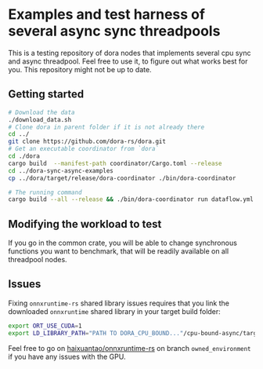 # Examples and test harness of several async sync threadpools

This is a testing repository of dora nodes that implements several cpu sync and async threadpool. Feel free to use it, to figure out what works best for you. This repository might not be up to date.
## Getting started

```bash
# Download the data
./download_data.sh
# Clone dora in parent folder if it is not already there
cd ../
git clone https://github.com/dora-rs/dora.git
# Get an executable coordinator from `dora`
cd ./dora
cargo build  --manifest-path coordinator/Cargo.toml --release
cd ../dora-sync-async-examples
cp ../dora/target/release/dora-coordinator ./bin/dora-coordinator

# The running command
cargo build --all --release && ./bin/dora-coordinator run dataflow.yml
```
## Modifying the workload to test

If you go in the common crate, you will be able to change synchronous functions you want to benchmark, that will be readily available on all threadpool nodes.

## Issues

Fixing `onnxruntime-rs` shared library issues requires that you link the downloaded `onnxruntime` shared library in your target build folder:

```bash
export ORT_USE_CUDA=1
export LD_LIBRARY_PATH="PATH TO DORA_CPU_BOUND..."/cpu-bound-async/target/release/build/onnxruntime-sys-186188f4edb1a21e/out/onnxruntime/onnxruntime-linux-x64-gpu-1.8.0/lib:${LD_LIBRARY_PATH}
```

Feel free to go on [haixuantao/onnxruntime-rs](https://github.com/haixuanTao/onnxruntime-rs) on branch `owned_environment` if you have any issues with the GPU.